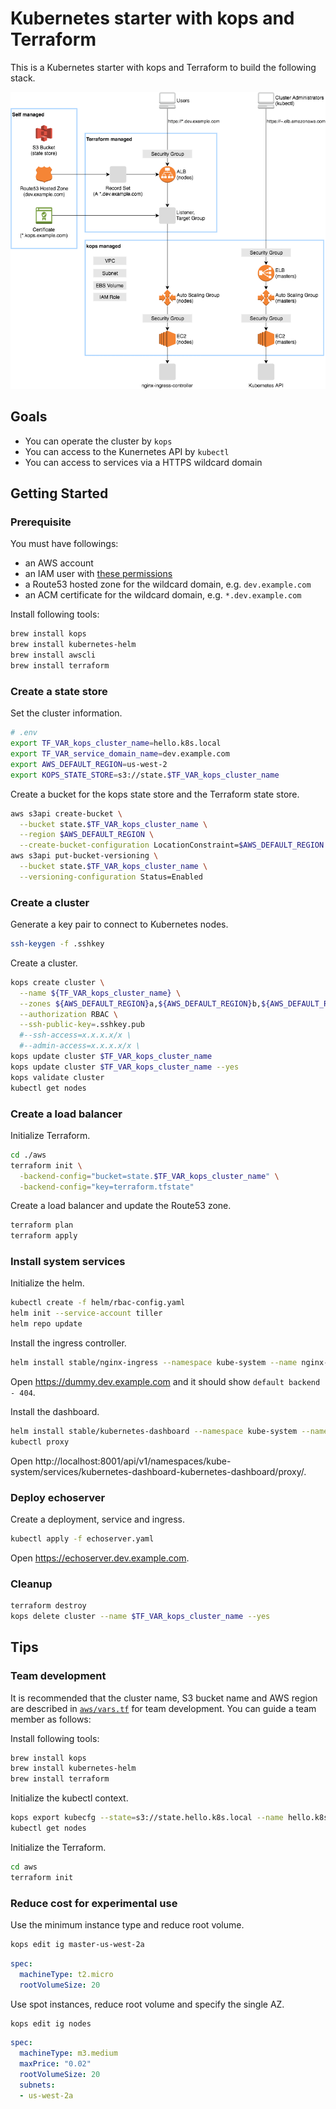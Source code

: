 # Kubernetes starter with kops and Terraform

This is a Kubernetes starter with kops and Terraform to build the following stack.

![k8s-alb-kops-terraform.png](k8s-alb-kops-terraform.png)

## Goals

- You can operate the cluster by `kops`
- You can access to the Kunernetes API by `kubectl`
- You can access to services via a HTTPS wildcard domain

## Getting Started

### Prerequisite

You must have followings:

- an AWS account
- an IAM user with [these permissions](https://github.com/kubernetes/kops/blob/master/docs/aws.md)
- a Route53 hosted zone for the wildcard domain, e.g. `dev.example.com`
- an ACM certificate for the wildcard domain, e.g. `*.dev.example.com`

Install following tools:

```sh
brew install kops
brew install kubernetes-helm
brew install awscli
brew install terraform
```

### Create a state store

Set the cluster information.

```sh
# .env
export TF_VAR_kops_cluster_name=hello.k8s.local
export TF_VAR_service_domain_name=dev.example.com
export AWS_DEFAULT_REGION=us-west-2
export KOPS_STATE_STORE=s3://state.$TF_VAR_kops_cluster_name
```

Create a bucket for the kops state store and the Terraform state store.

```sh
aws s3api create-bucket \
  --bucket state.$TF_VAR_kops_cluster_name \
  --region $AWS_DEFAULT_REGION \
  --create-bucket-configuration LocationConstraint=$AWS_DEFAULT_REGION
aws s3api put-bucket-versioning \
  --bucket state.$TF_VAR_kops_cluster_name \
  --versioning-configuration Status=Enabled
```

### Create a cluster

Generate a key pair to connect to Kubernetes nodes.

```sh
ssh-keygen -f .sshkey
```

Create a cluster.

```sh
kops create cluster \
  --name ${TF_VAR_kops_cluster_name} \
  --zones ${AWS_DEFAULT_REGION}a,${AWS_DEFAULT_REGION}b,${AWS_DEFAULT_REGION}c \
  --authorization RBAC \
  --ssh-public-key=.sshkey.pub
  #--ssh-access=x.x.x.x/x \
  #--admin-access=x.x.x.x/x \
kops update cluster $TF_VAR_kops_cluster_name
kops update cluster $TF_VAR_kops_cluster_name --yes
kops validate cluster
kubectl get nodes
```

### Create a load balancer

Initialize Terraform.

```sh
cd ./aws
terraform init \
  -backend-config="bucket=state.$TF_VAR_kops_cluster_name" \
  -backend-config="key=terraform.tfstate"
```

Create a load balancer and update the Route53 zone.

```sh
terraform plan
terraform apply
```

### Install system services

Initialize the helm.

```sh
kubectl create -f helm/rbac-config.yaml
helm init --service-account tiller
helm repo update
```

Install the ingress controller.

```sh
helm install stable/nginx-ingress --namespace kube-system --name nginx-ingress -f helm/nginx-ingress-config.yaml
```

Open https://dummy.dev.example.com and it should show `default backend - 404`.

Install the dashboard.

```sh
helm install stable/kubernetes-dashboard --namespace kube-system --name kubernetes-dashboard -f helm/kubernetes-dashboard-config.yaml
kubectl proxy
```

Open http://localhost:8001/api/v1/namespaces/kube-system/services/kubernetes-dashboard-kubernetes-dashboard/proxy/.

### Deploy echoserver

Create a deployment, service and ingress.

```sh
kubectl apply -f echoserver.yaml
```

Open https://echoserver.dev.example.com.

### Cleanup

```sh
terraform destroy
kops delete cluster --name $TF_VAR_kops_cluster_name --yes
```

## Tips

### Team development

It is recommended that the cluster name, S3 bucket name and AWS region are described in [`aws/vars.tf`](aws/vars.tf) for team development.
You can guide a team member as follows:

Install following tools:

```sh
brew install kops
brew install kubernetes-helm
brew install terraform
```

Initialize the kubectl context.

```sh
kops export kubecfg --state=s3://state.hello.k8s.local --name hello.k8s.local
kubectl get nodes
```

Initialize the Terraform.

```sh
cd aws
terraform init
```

### Reduce cost for experimental use

Use the minimum instance type and reduce root volume.

```sh
kops edit ig master-us-west-2a
```

```yaml
spec:
  machineType: t2.micro
  rootVolumeSize: 20
```

Use spot instances, reduce root volume and specify the single AZ.

```sh
kops edit ig nodes
```

```yaml
spec:
  machineType: m3.medium
  maxPrice: "0.02"
  rootVolumeSize: 20
  subnets:
  - us-west-2a
```
